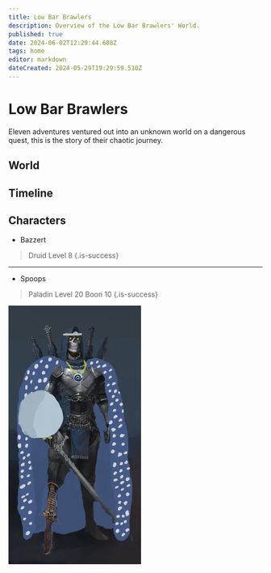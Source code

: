 ```yaml
---
title: Low Bar Brawlers
description: Overview of the Low Bar Brawlers' World.
published: true
date: 2024-06-02T12:29:44.688Z
tags: home
editor: markdown
dateCreated: 2024-05-29T19:29:59.510Z
---
```


# Low Bar Brawlers
Eleven adventures ventured out into an unknown world on a dangerous quest, this is the story of their chaotic journey.

## World

## Timeline

## Characters
- Bazzert 
> 	Druid
>   Level 8
{.is-success}

---
- Spoops
>	Paladin
> Level 20 Boon 10
{.is-success}

![Spoops Player Icon](/characters/spoops.webp)

